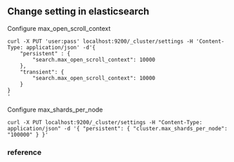 ## Change setting in elasticsearch



Configure max_open_scroll_context
```
curl -X PUT 'user:pass' localhost:9200/_cluster/settings -H 'Content-Type: application/json' -d'{
    "persistent" : {
        "search.max_open_scroll_context": 10000
    },
    "transient": {
        "search.max_open_scroll_context": 10000
    }
}
'
```

Configure max_shards_per_node
```
curl -X PUT localhost:9200/_cluster/settings -H "Content-Type: application/json" -d '{ "persistent": { "cluster.max_shards_per_node": "100000" } }'
```

### reference 

